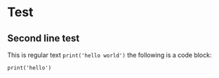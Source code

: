 # Test
## Second line test
This is regular text
`print('hello world')`
the following is a code block:

    print('hello')
    
